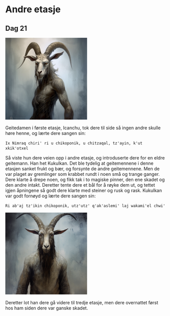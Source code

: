 # Andre etasje

## Dag 21

<img src="images/goatwoman_mini.png" alt="Icanchu"/>

Geitedamen i første etasje, Icanchu, tok dere til side så ingen andre skulle høre henne, og lærte dere sangen sin:

    Ix Nimraq chiri' ri u chikoponik, u chitzaqal, tz'ayin, k'ut xkik'otxel

Så viste hun dere veien opp i andre etasje, og introduserte dere for en eldre geitemann. Han het Kukulkan. Det ble tydelig at geitemennene
i denne etasjen sanket frukt og bær, og forsynte de andre geitemennene. Men de var plaget av gremlinger som krabbet rundt i noen små og trange ganger.
Dere klarte å drepe noen, og fikk tak i to magiske pinner, den ene skadet og den andre intakt. Deretter tente dere et bål for å røyke dem ut, og 
tettet igjen åpningene så godt dere klarte med steiner og rusk og rask. Kukulkan var godt fornøyd og lærte dere sangen sin:

    Ri ab'aj tz'ikin chikoponik, utz'utz' q'ak'aslemi' laj wakami'el chwi'

<img src="images/kukulkan_mini.png" alt="Kukulkan"/>

Deretter lot han dere gå videre til tredje etasje, men dere overnattet først hos ham siden dere var ganske skadet.
